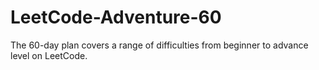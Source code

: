 # LeetCode-Adventure-60
The 60-day plan covers a range of difficulties from beginner to advance level on LeetCode.
